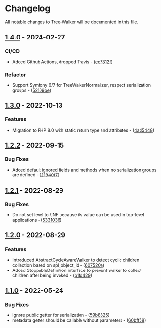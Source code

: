 # Changelog

All notable changes to Tree-Walker will be documented in this file.

## [1.4.0](https://github.com/rezozero/tree-walker/compare/1.3.0...1.4.0) - 2024-02-27

### CI/CD

- Added Github Actions, dropped Travis - ([ec7312f](https://github.com/rezozero/tree-walker/commit/ec7312fa0ea85bc5ef56d8b0a27d1dabc05a9576))

### Refactor

- Support Symfony 6/7 for TreeWalkerNormalizer, respect serialization groups - ([52109be](https://github.com/rezozero/tree-walker/commit/52109be5710061a4cf30cb896c3efdbb42489199))

## [1.3.0](https://github.com/rezozero/tree-walker/compare/1.2.2...1.3.0) - 2022-10-13

### Features

- Migration to PHP 8.0 with static return type and attributes - ([4ad5448](https://github.com/rezozero/tree-walker/commit/4ad54486cf284bc59be2fe09d8a79d60f3a47206))

## [1.2.2](https://github.com/rezozero/tree-walker/compare/1.2.1...1.2.2) - 2022-09-15

### Bug Fixes

- Added default ignored fields and methods when no serialization groups are defined - ([21940f7](https://github.com/rezozero/tree-walker/commit/21940f76c479aef99c93c4b63a45c679d1a7818c))

## [1.2.1](https://github.com/rezozero/tree-walker/compare/1.2.0...1.2.1) - 2022-08-29

### Bug Fixes

- Do not set level to \INF because its value can be used in top-level applications - ([5331036](https://github.com/rezozero/tree-walker/commit/53310366976f6e7b5a7dbe36994a918e629a865a))

## [1.2.0](https://github.com/rezozero/tree-walker/compare/1.1.0...1.2.0) - 2022-08-29

### Features

- Introduced AbstractCycleAwareWalker to detect cyclic children collection based on spl_object_id - ([607520a](https://github.com/rezozero/tree-walker/commit/607520a00f8c084252d31e51f7ca9b7f9b4fe50a))
- Added StoppableDefinition interface to prevent walker to collect children after being invoked - ([b1fd429](https://github.com/rezozero/tree-walker/commit/b1fd429336d4b10bfe71498b84c494eaf6b8eee8))

## [1.1.0](https://github.com/rezozero/tree-walker/compare/1.0.6...1.1.0) - 2022-05-24

### Bug Fixes

- ignore public getter for serialization - ([59b8325](https://github.com/rezozero/tree-walker/commit/59b8325fca4a4d6066a6b03e83d02aed0904b196))
- metadata getter should be callable without parameters - ([60bff58](https://github.com/rezozero/tree-walker/commit/60bff582a8aed41aa53b541002e8257435fa187c))

<!-- generated by git-cliff -->
